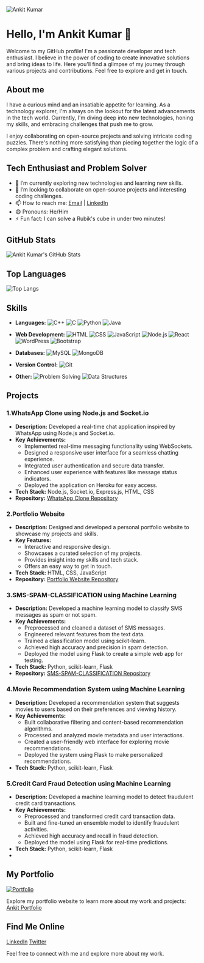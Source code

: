 ![Ankit Kumar](https://github.com/ankitkumar3440/Ankit-Kumar/blob/main/Gif.gif)

# Hello, I'm Ankit Kumar 👋

Welcome to my GitHub profile! I'm a passionate developer and tech enthusiast. I believe in the power of coding to create innovative solutions and bring ideas to life. Here you'll find a glimpse of my journey through various projects and contributions. Feel free to explore and get in touch.



## About me
I have a curious mind and an insatiable appetite for learning. As a technology explorer, I'm always on the lookout for the latest advancements in the tech world. Currently, I'm diving deep into new technologies, honing my skills, and embracing challenges that push me to grow.

I enjoy collaborating on open-source projects and solving intricate coding puzzles. There's nothing more satisfying than piecing together the logic of a complex problem and crafting elegant solutions.

## Tech Enthusiast and Problem Solver
- 🌱 I’m currently exploring new technologies and learning new skills.
- 👯 I’m looking to collaborate on open-source projects and interesting coding challenges.
- 📫 How to reach me: [Email](mailto:an12sn14@.com) | [LinkedIn](https://www.linkedin.com/in/ankitkumar3440/)
- 😄 Pronouns: He/Him
- ⚡ Fun fact: I can solve a Rubik's cube in under two minutes!

## GitHub Stats

![Ankit Kumar's GitHub Stats](https://github-readme-stats.vercel.app/api?username=ankitkumar3440&show_icons=true&theme=radical)

## Top Languages

![Top Langs](https://github-readme-stats.vercel.app/api/top-langs/?username=ankitkumar3440&layout=compact&theme=radical)

## Skills

- **Languages:** 
  ![C++](https://img.shields.io/badge/-C++-00599C?style=flat-square&logo=cplusplus&logoColor=white) 
  ![C](https://img.shields.io/badge/-C-00599C?style=flat-square&logo=c&logoColor=white) 
  ![Python](https://img.shields.io/badge/-Python-3776AB?style=flat-square&logo=python&logoColor=white)
  ![Java](https://img.shields.io/badge/-Java-007396?style=flat-square&logo=java&logoColor=white)
  
- **Web Development:** 
  ![HTML](https://img.shields.io/badge/-HTML-E34F26?style=flat-square&logo=html5&logoColor=white)
  ![CSS](https://img.shields.io/badge/-CSS-1572B6?style=flat-square&logo=css3&logoColor=white)
  ![JavaScript](https://img.shields.io/badge/-JavaScript-F7DF1E?style=flat-square&logo=javascript&logoColor=black)
  ![Node.js](https://img.shields.io/badge/-Node.js-339933?style=flat-square&logo=node.js&logoColor=white)
  ![React](https://img.shields.io/badge/-React-61DAFB?style=flat-square&logo=react&logoColor=white)
  ![WordPress](https://img.shields.io/badge/-WordPress-21759B?style=flat-square&logo=wordpress&logoColor=white)
  ![Bootstrap](https://img.shields.io/badge/-Bootstrap-7952B3?style=flat-square&logo=bootstrap&logoColor=white)
  
- **Databases:** 
  ![MySQL](https://img.shields.io/badge/-MySQL-4479A1?style=flat-square&logo=mysql&logoColor=white)
  ![MongoDB](https://img.shields.io/badge/-MongoDB-47A248?style=flat-square&logo=mongodb&logoColor=white)
  
- **Version Control:** 
  ![Git](https://img.shields.io/badge/-Git-F05032?style=flat-square&logo=git&logoColor=white)
  
- **Other:** 
  ![Problem Solving](https://img.shields.io/badge/-Problem%20Solving-FF4500?style=flat-square)
  ![Data Structures](https://img.shields.io/badge/-Data%20Structures-008080?style=flat-square)

## **Projects**

### 1.WhatsApp Clone using Node.js and Socket.io

- **Description:** Developed a real-time chat application inspired by WhatsApp using Node.js and Socket.io.
- **Key Achievements:**
  - Implemented real-time messaging functionality using WebSockets.
  - Designed a responsive user interface for a seamless chatting experience.
  - Integrated user authentication and secure data transfer.
  - Enhanced user experience with features like message status indicators.
  - Deployed the application on Heroku for easy access.
- **Tech Stack:** Node.js, Socket.io, Express.js, HTML, CSS
- **Repository:** [WhatsApp Clone Repository](https://github.com/ankitkumar3440/ChatApp)

### 2.Portfolio Website

- **Description:** Designed and developed a personal portfolio website to showcase my projects and skills.
- **Key Features:**
  - Interactive and responsive design.
  - Showcases a curated selection of my projects.
  - Provides insight into my skills and tech stack.
  - Offers an easy way to get in touch.
- **Tech Stack:** HTML, CSS, JavaScript
- **Repository:** [Portfolio Website Repository](https://github.com/ankitkumar3440/Ankit_portfolio_1010)

### 3.SMS-SPAM-CLASSIFICATION using Machine Learning

- **Description:** Developed a machine learning model to classify SMS messages as spam or not spam.
- **Key Achievements:**
  - Preprocessed and cleaned a dataset of SMS messages.
  - Engineered relevant features from the text data.
  - Trained a classification model using scikit-learn.
  - Achieved high accuracy and precision in spam detection.
  - Deployed the model using Flask to create a simple web app for testing.
- **Tech Stack:** Python, scikit-learn, Flask
- **Repository:** [SMS-SPAM-CLASSIFICATION Repository](https://github.com/ankitkumar3440/SMS-SPAM-CLASSIFICATION)

### 4.Movie Recommendation System using Machine Learning

- **Description:** Developed a recommendation system that suggests movies to users based on their preferences and viewing history.
- **Key Achievements:**
  - Built collaborative filtering and content-based recommendation algorithms.
  - Processed and analyzed movie metadata and user interactions.
  - Created a user-friendly web interface for exploring movie recommendations.
  - Deployed the system using Flask to make personalized recommendations.
- **Tech Stack:** Python, scikit-learn, Flask

### 5.Credit Card Fraud Detection using Machine Learning

- **Description:** Developed a machine learning model to detect fraudulent credit card transactions.
- **Key Achievements:**
  - Preprocessed and transformed credit card transaction data.
  - Built and fine-tuned an ensemble model to identify fraudulent activities.
  - Achieved high accuracy and recall in fraud detection.
  - Deployed the model using Flask for real-time predictions.
- **Tech Stack:** Python, scikit-learn, Flask
- 
## **My Portfolio**

[![Portfolio](https://github.com/ankitkumar3440/Ankit-Kumar/blob/main/Screenshot%20(96).png)](https://ankitkumar3440.github.io/Ankit_portfolio_1010/)

Explore my portfolio website to learn more about my work and projects: [Ankit Portfolio](https://ankitkumar3440.github.io/Ankit_portfolio_1010/)

## **Find Me Online**

[LinkedIn](https://www.linkedin.com/in/ankitkumar3440/)
[Twitter](https://twitter.com/ankitkumar3440)

Feel free to connect with me and explore more about my work.
